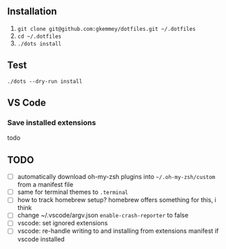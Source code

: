 ## Installation

1. `git clone git@github.com:gkemmey/dotfiles.git ~/.dotfiles`
2. `cd ~/.dotfiles`
3. `./dots install`

## Test

`./dots --dry-run install`

## VS Code

### Save installed extensions

todo

## TODO

- [ ] automatically download oh-my-zsh plugins into `~/.oh-my-zsh/custom` from a manifest file
- [ ] same for terminal themes to `.terminal`
- [ ] how to track homebrew setup? homebrew offers something for this, i think
- [ ] change ~/.vscode/argv.json `enable-crash-reporter` to false
- [ ] vscode: set ignored extensions
- [ ] vscode: re-handle writing to and installing from extensions manifest if vscode installed
